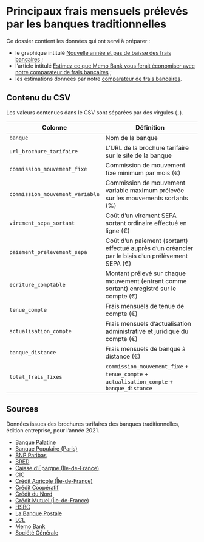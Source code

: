 # Principaux frais mensuels prélevés par les banques traditionnelles

Ce dossier contient les données qui ont servi à préparer :

- le graphique intitulé [Nouvelle année et pas de baisse des frais bancaires](https://twitter.com/memobank/status/1358692794634825729) ;
- l’article intitulé [Estimez ce que Memo Bank vous ferait économiser avec notre comparateur de frais bancaires](https://memo.bank/magazine/annonce-comparateur-frais-bancaires-memo-bank) ;
- les estimations données par notre [comparateur de frais bancaires](https://memo.bank/comparateur/).

## Contenu du CSV

Les valeurs contenues dans le CSV sont séparées par des virgules (`,`).

| Colonne                         | Définition                                                                                         |
| ------------------------------- | -------------------------------------------------------------------------------------------------- |
| `banque`                        | Nom de la banque                                                                                   |
| `url_brochure_tarifaire`        | L’URL de la brochure tarifaire sur le site de la banque                                            |
| `commission_mouvement_fixe`     | Commission de mouvement fixe minimum par mois (€)                                                  |
| `commission_mouvement_variable` | Commission de mouvement variable maximum prélevée sur les mouvements sortants (%)                  |
| `virement_sepa_sortant`         | Coût d’un virement SEPA sortant ordinaire effectué en ligne (€)                                    |
| `paiement_prelevement_sepa`     | Coût d’un paiement (sortant) effectué auprès d’un créancier par le biais d’un prélèvement SEPA (€) |
| `ecriture_comptable`            | Montant prélevé sur chaque mouvement (entrant comme sortant) enregistré sur le compte (€)          |
| `tenue_compte`                  | Frais mensuels de tenue de compte (€)                                                              |
| `actualisation_compte`          | Frais mensuels d’actualisation administrative et juridique du compte (€)                           |
| `banque_distance`               | Frais mensuels de banque à distance (€)                                                            |
| `total_frais_fixes`             | `commission_mouvement_fixe` + `tenue_compte` + `actualisation_compte` + `banque_distance`          |

## Sources

Données issues des brochures tarifaires des banques traditionnelles, édition entreprise, pour l’année 2021.

- [Banque Palatine](brochures/2021-tarifs-banque-palatine.pdf)
- [Banque Populaire (Paris)](brochures/2021-tarifs-banque-populaire.pdf)
- [BNP Paribas](brochures/2021-tarifs-bnp.pdf)
- [BRED](brochures/2021-tarifs-bred.pdf)
- [Caisse d’Épargne (Île-de-France)](brochures/2021-tarifs-caisse-epargne.pdf)
- [CIC](brochures/2021-tarifs-cic.pdf)
- [Crédit Agricole (Île-de-France)](brochures/2021-tarifs-credit-agricole.pdf)
- [Crédit Coopératif](brochures/2021-tarifs-credit-cooperatif.pdf)
- [Crédit du Nord](brochures/2021-tarifs-credit-du-nord.pdf)
- [Crédit Mutuel (Île-de-France)](brochures/2021-tarifs-credit-mutuel.pdf)
- [HSBC](brochures/2021-tarifs-hsbc.pdf)
- [La Banque Postale](brochures/2021-tarifs-la-banque-postale.pdf)
- [LCL](brochures/2021-tarifs-lcl.pdf)
- [Memo Bank](brochures/2021-tarifs-memo-bank.pdf)
- [Société Générale](brochures/2021-tarifs-societe-generale.pdf)
